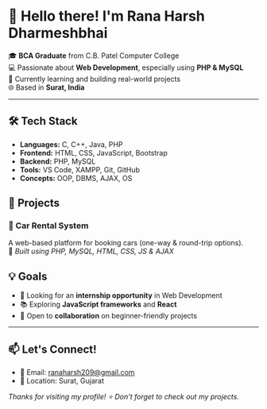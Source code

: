 # 👋 Hello there! I'm Rana Harsh Dharmeshbhai

🎓 **BCA Graduate** from C.B. Patel Computer College  
💻 Passionate about **Web Development**, especially using **PHP & MySQL**  
🚀 Currently learning and building real-world projects  
🌐 Based in **Surat, India**  

---

## 🛠️ Tech Stack
- **Languages:** C, C++, Java, PHP  
- **Frontend:** HTML, CSS, JavaScript, Bootstrap  
- **Backend:** PHP, MySQL  
- **Tools:** VS Code, XAMPP, Git, GitHub  
- **Concepts:** OOP, DBMS, AJAX, OS

## 📌 Projects
### 🚗 Car Rental System
A web-based platform for booking cars (one-way & round-trip options).  
🔧 *Built using PHP, MySQL, HTML, CSS, JS & AJAX*

## 💡 Goals
- 🔭 Looking for an **internship opportunity** in Web Development  
- 📚 Exploring **JavaScript frameworks** and **React**  
- 🤝 Open to **collaboration** on beginner-friendly projects

---

## 📫 Let's Connect!
- 📧 Email: ranaharsh209@gmail.com 
- 📍 Location: Surat, Gujarat  

_Thanks for visiting my profile! ⭐️ Don't forget to check out my projects._

